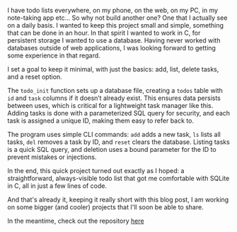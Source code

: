 I have todo lists everywhere, on my phone, on the web, on my PC, in my note-taking app etc...
So why not build another one? One that I actually see on a daily basis.
I wanted to keep this project small and simple, something that can be done in an hour. In that spirit I wanted to work in C, for persistent storage I wanted to use a database. Having never worked with databases outside of web applications, I was looking forward to getting some experience in that regard. 

I set a goal to keep it minimal, with just the basics: add, list, delete tasks, and a reset option.

The `todo_init` function sets up a database file, creating a `todos` table with `id` and `task` columns if it doesn’t already exist. This ensures data persists between uses, which is critical for a lightweight task manager like this. Adding tasks is done with a parameterized SQL query for security, and each task is assigned a unique ID, making them easy to refer back to.

The program uses simple CLI commands: `add` adds a new task, `ls` lists all tasks, `del` removes a task by ID, and `reset` clears the database. Listing tasks is a quick SQL query, and deletion uses a bound parameter for the ID to prevent mistakes or injections.

In the end, this quick project turned out exactly as I hoped: a straightforward, always-visible todo list that got me comfortable with SQLite in C, all in just a few lines of code.

And that's already it, keeping it really short with this blog post, I am working on some bigger (and cooler) projects that I'll soon be able to share.

In the meantime, check out the repository [here](https://github.com/nailuj05/todo)
